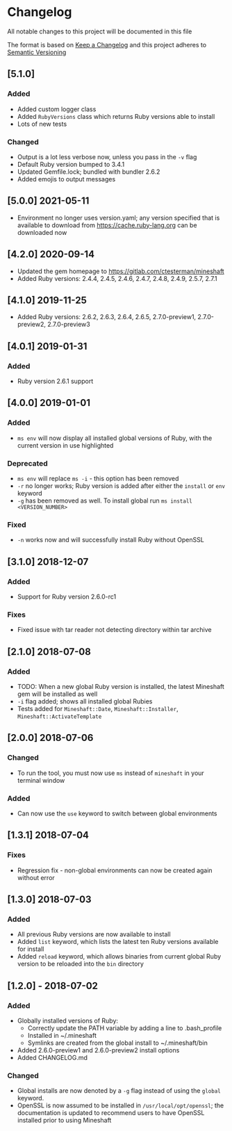 # Changelog
All notable changes to this project will be documented in this file

The format is based on [Keep a Changelog](https://keepachangelog.com/en/1.0.0/)
and this project adheres to [Semantic Versioning](https://semver.org/spec/v2.0.0.html)

## [5.1.0]
### Added
- Added custom logger class
- Added `RubyVersions` class which returns Ruby versions able to install
- Lots of new tests

### Changed
- Output is a lot less verbose now, unless you pass in the `-v` flag
- Default Ruby version bumped to 3.4.1
- Updated Gemfile.lock; bundled with bundler 2.6.2
- Added emojis to output messages

## [5.0.0] 2021-05-11
- Environment no longer uses version.yaml; any version specified that is available to download from https://cache.ruby-lang.org can be downloaded now

## [4.2.0] 2020-09-14
- Updated the gem homepage to https://gitlab.com/ctesterman/mineshaft
- Added Ruby versions: 2.4.4, 2.4.5, 2.4.6, 2.4.7, 2.4.8, 2.4.9, 2.5.7, 2.7.1

## [4.1.0] 2019-11-25
- Added Ruby versions: 2.6.2, 2.6.3, 2.6.4, 2.6.5, 2.7.0-preview1, 2.7.0-preview2, 2.7.0-preview3

## [4.0.1] 2019-01-31
### Added
- Ruby version 2.6.1 support

## [4.0.0] 2019-01-01
### Added
- `ms env` will now display all installed global versions of Ruby, with the current version in use highlighted

### Deprecated
- `ms env` will replace `ms -i` - this option has been removed
- `-r` no longer works; Ruby version is added after either the `install` or `env` keyword
- `-g` has been removed as well. To install global run `ms install <VERSION_NUMBER>`

### Fixed
- `-n` works now and will successfully install Ruby without OpenSSL

## [3.1.0] 2018-12-07
### Added
- Support for Ruby version 2.6.0-rc1

### Fixes
- Fixed issue with tar reader not detecting directory within tar archive

## [2.1.0] 2018-07-08
### Added
- TODO: When a new global Ruby version is installed, the latest Mineshaft gem will be installed as well
- `-i` flag added; shows all installed global Rubies
- Tests added for `Mineshaft::Date`, `Mineshaft::Installer`, `Mineshaft::ActivateTemplate`

## [2.0.0] 2018-07-06
### Changed
- To run the tool, you must now use `ms` instead of `mineshaft` in your terminal window

### Added
- Can now use the `use` keyword to switch between global environments

## [1.3.1] 2018-07-04
### Fixes
- Regression fix - non-global environments can now be created again without error

## [1.3.0] 2018-07-03
### Added
- All previous Ruby versions are now available to install
- Added `list` keyword, which lists the latest ten Ruby versions available for install
- Added `reload` keyword, which allows binaries from current global Ruby version to be reloaded into the `bin` directory

## [1.2.0] - 2018-07-02
### Added
- Globally installed versions of Ruby: 
  - Correctly update the PATH variable by adding a line to .bash_profile
  - Installed in ~/.mineshaft
  - Symlinks are created from the global install to ~/.mineshaft/bin
- Added 2.6.0-preview1 and 2.6.0-preview2 install options
- Added CHANGELOG.md

### Changed
- Global installs are now denoted by a `-g` flag instead of using the `global` keyword.
- OpenSSL is now assumed to be installed in `/usr/local/opt/openssl`; the documentation is updated to recommend users to have OpenSSL installed prior to using Mineshaft
